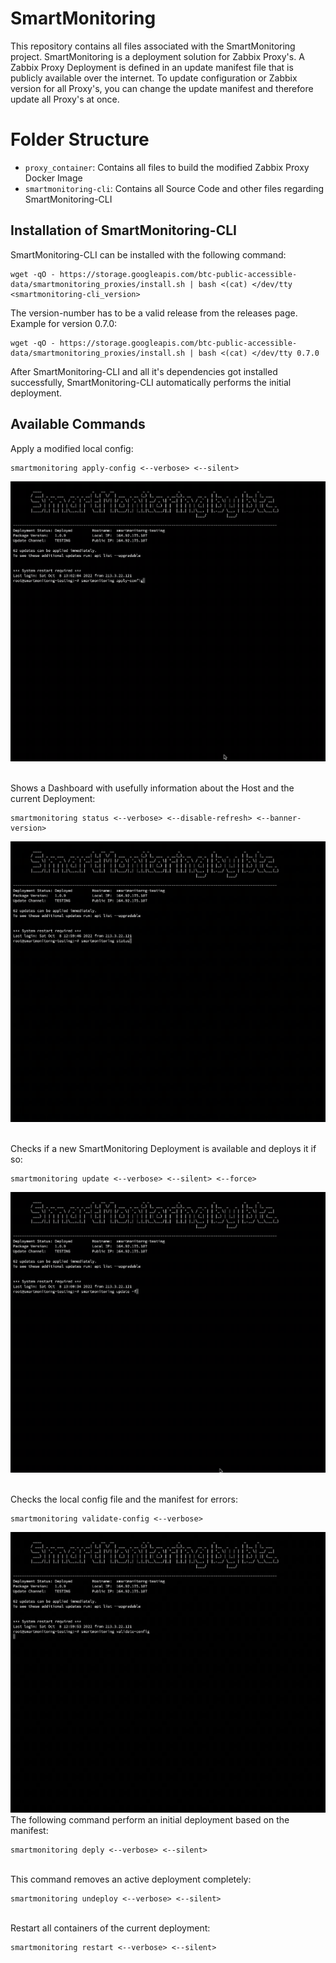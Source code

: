# SmartMonitoring
This repository contains all files associated with the SmartMonitoring project.
SmartMonitoring is a deployment solution for Zabbix Proxy's.
A Zabbix Proxy Deployment is defined in an update manifest file that is publicly available over the internet.
To update configuration or Zabbix version for all Proxy's, you can change the update manifest and therefore update all Proxy's at once.

# Folder Structure
- `proxy_container`: Contains all files to build the modified Zabbix Proxy Docker Image
- `smartmonitoring-cli`: Contains all Source Code and other files regarding SmartMonitoring-CLI

## Installation of SmartMonitoring-CLI
SmartMonitoring-CLI can be installed with the following command:
````
wget -qO - https://storage.googleapis.com/btc-public-accessible-data/smartmonitoring_proxies/install.sh | bash <(cat) </dev/tty <smartmonitoring-cli_version>
````
The version-number has to be a valid release from the releases page.
Example for version 0.7.0:
````
wget -qO - https://storage.googleapis.com/btc-public-accessible-data/smartmonitoring_proxies/install.sh | bash <(cat) </dev/tty 0.7.0
````
After SmartMonitoring-CLI and all it's dependencies got installed successfully, SmartMonitoring-CLI automatically performs the initial deployment.

## Available Commands
Apply a modified local config:
````
smartmonitoring apply-config <--verbose> <--silent>
````
![](https://github.com/Noahnc/smartmonitoring/blob/release/asset/apply-config.gif)

\
Shows a Dashboard with usefully information about the Host and the current Deployment:
````
smartmonitoring status <--verbose> <--disable-refresh> <--banner-version>
````
![](https://github.com/Noahnc/smartmonitoring/blob/release/asset/status-dashboard.gif)

\
Checks if a new SmartMonitoring Deployment is available and deploys it if so:
````
smartmonitoring update <--verbose> <--silent> <--force>
````
![](https://github.com/Noahnc/smartmonitoring/blob/release/asset/update.gif)

\
Checks the local config file and the manifest for errors:
````
smartmonitoring validate-config <--verbose>
````
![](https://github.com/Noahnc/smartmonitoring/blob/release/asset/validate-config.gif)
\
The following command perform an initial deployment based on the manifest:
````
smartmonitoring deply <--verbose> <--silent>
````
\
This command removes an active deployment completely:
````
smartmonitoring undeploy <--verbose> <--silent>
````
\
Restart all containers of the current deployment:
````
smartmonitoring restart <--verbose> <--silent>
````

